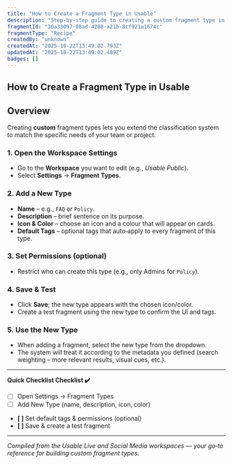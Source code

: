 ```yaml
---
title: "How to Create a Fragment Type in Usable"
description: "Step-by-step guide to creating a custom fragment type in a Usable workspace."
fragmentId: "30a33097-08ad-4208-a21b-8cf921a1674c"
fragmentType: "Recipe"
createdBy: "unknown"
createdAt: "2025-10-22T13:49:02.793Z"
updatedAt: "2025-10-22T13:49:02.489Z"
badges: []
---
```


## How to Create a Fragment Type in Usable

## Overview
Creating **custom** fragment types lets you extend the classification system to match the specific needs of your team or project.

### 1. Open the Workspace Settings
- Go to the **Workspace** you want to edit (e.g., *Usable Public*).
- Select **Settings** → **Fragment Types**.

### 2. Add a New Type
- **Name** – e.g., `FAQ` or `Policy`.
- **Description** – brief sentence on its purpose.
- **Icon & Color** – choose an icon and a colour that will appear on cards.
- **Default Tags** – optional tags that auto‑apply to every fragment of this type.

### 3. Set Permissions (optional)
- Restrict who can create this type (e.g., only Admins for `Policy`).

### 4. Save & Test
- Click **Save**; the new type appears with the chosen icon/color.
- Create a test fragment using the new type to confirm the UI and tags.

### 5. Use the New Type
- When adding a fragment, select the new type from the dropdown.
- The system will treat it according to the metadata you defined (search weighting – more relevant results, visual cues, etc.).

---
**Quick Checklist Checklist ✔️**
- [ ] Open Settings → Fragment Types
- [ ] Add New Type (name, description, icon, color)
- **[ ]** Set default tags & permissions (optional)
- **[ ]** Save & create a test fragment

---
*Compiled from the Usable Live and Social Media workspaces — your go‑to reference for building custom fragment types.*